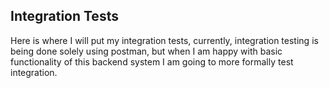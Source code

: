 ## Integration Tests
Here is where I will put my integration tests, currently, integration testing is being done solely using postman, but when I am happy with basic functionality of this backend system I am going to more formally test integration.